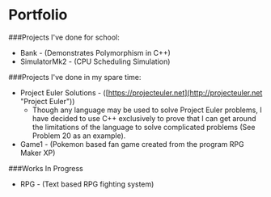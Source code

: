 # Portfolio

###Projects I've done for school:
- Bank - (Demonstrates Polymorphism in C++)
- SimulatorMk2 - (CPU Scheduling Simulation)

###Projects I've done in my spare time:
- Project Euler Solutions - ([https://projecteuler.net](http://projecteuler.net "Project Euler"))
	- Though any language may be used to solve Project Euler problems, I have decided to use C++ exclusively to prove that I can get around the limitations of the language to solve complicated problems (See Problem 20 as an example).
- Game1 - (Pokemon based fan game created from the program RPG Maker XP)

###Works In Progress
- RPG - (Text based RPG fighting system)
